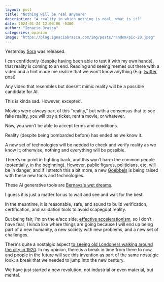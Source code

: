 ```yaml
---
layout: post
title: "Nothing will be real anymore"
description: "A reality in which nothing is real, what is it?"
date: 2024-01-24 12:00:00 -0300
author: "Ignacio Brasca"
categories: opinion
image: "https://blog.ignaciobrasca.com/img/posts/random/pic-20.jpeg"
---
```


Yesterday [Sora](https://openai.com/sora) was released.

I can confidently (despite having been able to test it with my own hands), that reality is coming to an end. Reading and seeing memes out there with a video and a hint made me realize that we won't know anything.(E.g: [twitter post](https://twitter.com/billpeeb/status/1758650919430848991))

Any video that resembles but doesn’t mimic reality will be a possible candidate for AI.

This is kinda sad. However, excepted.

Movies were always part of this “reality,” but with a consensus that to see fake reality, you will pay a ticket, rent a movie, or whatever.

Now, you won’t be able to accept terms and conditions.

Reality (despite being bombarded before) has ended as we know it.

A new set of technologies will be needed to check and verify reality as we know it; otherwise, nothing and everything will be possible. 

There’s no point in fighting back, and this won’t harm the common people (potentially, in the beginning). However, public figures, politicians, etc, will be in danger, and if I stretch this a bit more, a new [Goebbels](https://en.wikipedia.org/wiki/Joseph_Goebbels) is being raised with these new tools and technologies.

These AI generative tools are [Bernays's wet dreams](https://en.wikipedia.org/wiki/Edward_Bernays).

I guess it is just a matter for us to wait and see and wait for the best.

In the meantime, it is reasonable, safe, and sound to build verification, certification, and validation tools to avoid scapegoat reality. 

But being fair, I’m on the e/acc side, [effective accelerationism](https://en.wikipedia.org/wiki/Effective_accelerationism), so I don’t have fear; I kinda like where things are going because I will end up being part of a new humanity, a new society with new problems, and a new set of challenges. 

There's quite a nostalgic aspect [to seeing old Londoners walking around the city in 1920](https://www.youtube.com/watch?v=6Kubz9fYTTc). In my opinion, there is a break in time from there to now, and people in the future will see this invention as part of the same nostalgic look: a break that we needed to jump into the new century. 

We have just started a new revolution, not industrial or even material, but mental.